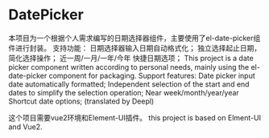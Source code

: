 # DatePicker
本项目为一个根据个人需求编写的日期选择器组件，主要使用了el-date-picker组件进行封装。
支持功能：
日期选择器输入日期自动格式化；
独立选择起止日期，简化选择操作；
近一周/一月/一年/今年 快捷日期选项；
This project is a date picker component written according to personal needs, mainly using the el-date-picker component for packaging.
Support features:
Date picker input date automatically formatted;
Independent selection of the start and end dates to simplify the selection operation;
Near week/month/year/year Shortcut date options;
(translated by Deepl)

这个项目需要vue2环境和Element-UI插件。
this project is based on Elment-UI and Vue2.
